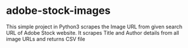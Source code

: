 # adobe-stock-images
This simple project in Python3 scrapes the Image URL from given search URL of Adobe Stock website. It scrapes Title and Author details from all image URLs and returns CSV file

